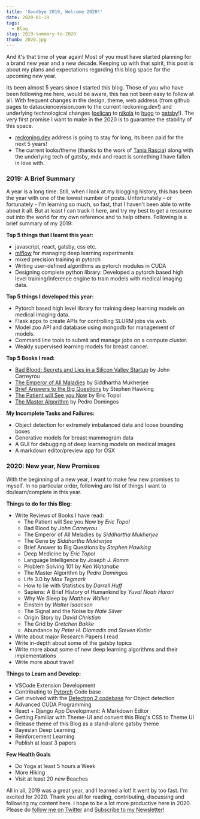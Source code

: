 ```yaml
---
title: 'Goodbye 2019, Welcome 2020!'
date: 2020-01-19
tags:
  - Blog
slug: 2019-summary-to-2020
thumb: 2020.jpg
---
```


And it's that time of year again! Most of you must have started planning for a brand new year and a
new decade. Keeping up with that spirit, this post is about my plans and expectations regarding
this blog space for the upcoming new year.

Its been almost 5 years since I started this blog. Those of you who have been following me here,
would be aware, this has not been easy to follow at all. With frequent changes in the design,
theme, web address (from github pages to datasciencevision.com to the current reckoning.dev!) and
underlying technological changes ([pelican](https://blog.getpelican.com/) to
[nikola](https://getnikola.com/) to [hugo](https://gohugo.io/) to
[gatsby](https://www.gatsbyjs.org/)!). The very first promise I want to make in the 2020 is to
guarantee the stability of this space.

- [reckoning.dev](https://reckoning.dev/) address is going to stay for long, its been paid for the
  next 5 years!
- The current looks/theme (thanks to the work of [Tania Rascia](https://www.taniarascia.com/))
  along with the underlying tech of gatsby, mdx and react is something I have fallen in love with.

### 2019: A Brief Summary

A year is a long time. Still, when I look at my blogging history, this has been the year with one
of the lowest number of posts. Unfortunately - or fortunately - I'm learning so much, so fast, that
I haven't been able to write about it all. But at least I can track it here, and try my best to get
a resource out into the world for my own reference and to help others. Following is a brief summary
of my 2019:

**Top 5 things that I learnt this year:**

- javascript, react, gatsby, css etc.
- [mlflow](https://mlflow.org/) for managing deep learning experiments
- mixed precision training in pytorch
- Writing user-defined algorithms as pytorch modules in CUDA
- Designing complete python library: Developed a pytorch based high level training/inference engine
  to train models with medical imaging data.

**Top 5 things I developed this year:**

- Pytorch based high level library for training deep learning models on medical imaging data.
- Flask apps to create APIs for controlling SLURM jobs via web.
- Model zoo API and database using mongodb for management of models.
- Command line tools to submit and manage jobs on a compute cluster.
- Weakly supervised learning models for breast cancer.

**Top 5 Books I read:**

- [Bad Blood: Secrets and Lies in a Silicon Valley Startup](https://en.wikipedia.org/wiki/Bad_Blood:_Secrets_and_Lies_in_a_Silicon_Valley_Startup)
  by John Carreyrou
- [The Emperor of All Maladies](https://en.wikipedia.org/wiki/The_Emperor_of_All_Maladies) by
  Siddhartha Mukherjee
- [Brief Answers to the Big Questions](https://en.wikipedia.org/wiki/Brief_Answers_to_the_Big_Questions)
  by Stephen Hawking
- [The Patient will See you Now](https://www.amazon.com/Patient-Will-See-You-Now/dp/0465040020) by
  Eric Topol
- [The Master Algorithm](https://en.wikipedia.org/wiki/The_Master_Algorithm) by Pedro Domingos

**My Incomplete Tasks and Failures:**

- Object detection for extremely imbalanced data and loose bounding boxes
- Generative models for breast mammogram data
- A GUI for debugging of deep learning models on medical images
- A markdown editor/preview app for OSX

### 2020: New year, New Promises

With the beginning of a new year, I want to make few new promises to myself. In no particular
order, following are list of things I want to do/learn/complete in this year.

**Things to do for this Blog:**

- Write Reviews of Books I have read:
  - The Patient will See you Now by _Eric Topol_
  - Bad Blood by _John Carreyrou_
  - The Emperor of All Meladies by _Siddhartha Mukherjee_
  - The Gene by _Siddhartha Mukherjee_
  - Brief Answer to Big Questions by _Stephen Hawking_
  - Deep Medicine by _Eric Topol_
  - Language Intelligence by _Joseph J. Romm_
  - Problem Solving 101 by _Ken Watanabe_
  - The Master Algorithm by _Pedro Domingos_
  - Life 3.0 by _Max Tegmark_
  - How to lie with Statistics by _Darrell Huff_
  - Sapiens: A Brief History of Humankind by _Yuval Noah Harari_
  - Why We Sleep by _Matthew Walker_
  - Einstein by _Walter Isaacson_
  - The Signal and the Noise by _Nate Silver_
  - Origin Story by _David Christian_
  - The Grid by _Gretchen Bakke_
  - Abundance by _Peter H. Diamadis and Steven Kotler_
- Write about major Research Papers I read
- Write in-depth about some of the gatsby topics
- Write more about some of new deep learning algorithms and their implementations
- Write more about travel!

**Things to Learn and Develop:**

- VSCode Extension Development
- Contributing to [Pytorch](https://github.com/pytorch/pytorch) Code base
- Get involved with the [Detectron 2 codebase](https://github.com/facebookresearch/detectron2) for
  Object detection
- Advanced CUDA Programming
- React + Django App Development: A Markdown Editor
- Getting Familiar with Theme-UI and convert this Blog's CSS to Theme UI
- Release theme of this Blog as a stand-alone gatsby theme
- Bayesian Deep Learning
- Reinforcement Learning
- Publish at least 3 papers

**Few Health Goals**

- Do Yoga at least 5 hours a Week
- More Hiking
- Visit at least 20 new Beaches

All in all, 2019 was a great year, and I learned a lot! It went by too fast. I'm excited for 2020.
Thank you all for reading, contributing, discussing and following my content here. I hope to be a
lot more productive here in 2020. Please do
[follow me on Twitter](https://twitter.com/reckoningdev) and
[Subscribe to my Newsletter](/mailinglist)!
